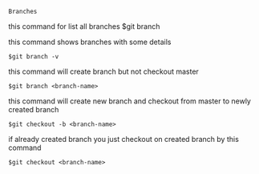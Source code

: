     Branches

this command for list all branches
    $git branch

this command shows branches with some details

    $git branch -v

this command will create branch but not checkout master

    $git branch <branch-name>

this command will create new branch and checkout from master to newly created branch

    $git checkout -b <branch-name>

if already created branch you just checkout on created branch by this command

    $git checkout <branch-name>

